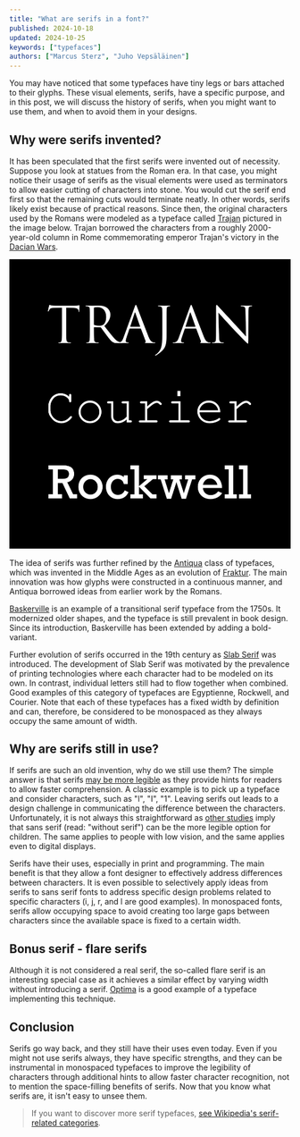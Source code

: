 ```yaml
---
title: "What are serifs in a font?"
published: 2024-10-18
updated: 2024-10-25
keywords: ["typefaces"]
authors: ["Marcus Sterz", "Juho Vepsäläinen"]
---
```


You may have noticed that some typefaces have tiny legs or bars attached to their glyphs.
These visual elements, serifs, have a specific purpose, and in this post, we will discuss the history of serifs, when you might want to use them, and when to avoid them in your designs.

## Why were serifs invented?

It has been speculated that the first serifs were invented out of necessity.
Suppose you look at statues from the Roman era.
In that case, you might notice their usage of serifs as the visual elements were used as terminators to allow easier cutting of characters into stone.
You would cut the serif end first so that the remaining cuts would terminate neatly.
In other words, serifs likely exist because of practical reasons.
Since then, the original characters used by the Romans were modeled as a typeface called [Trajan](https://en.wikipedia.org/wiki/Trajan_(typeface)) pictured in the image below.
Trajan borrowed the characters from a roughly 2000-year-old column in Rome commemorating emperor Trajan's victory in the [Dacian Wars](https://en.wikipedia.org/wiki/Trajan%27s_Dacian_Wars).

![This is some image caption](/images/MLBlogposts-whatareserifsinafont-01.png)

The idea of serifs was further refined by the [Antiqua](https://en.wikipedia.org/wiki/Antiqua_(typeface_class)) class of typefaces, which was invented in the Middle Ages as an evolution of [Fraktur](https://en.wikipedia.org/wiki/Fraktur).
The main innovation was how glyphs were constructed in a continuous manner, and Antiqua borrowed ideas from earlier work by the Romans.

[Baskerville](https://en.wikipedia.org/wiki/Baskerville) is an example of a transitional serif typeface from the 1750s.
It modernized older shapes, and the typeface is still prevalent in book design.
Since its introduction, Baskerville has been extended by adding a bold-variant.

Further evolution of serifs occurred in the 19th century as [Slab Serif](https://en.wikipedia.org/wiki/Slab_serif) was introduced.
The development of Slab Serif was motivated by the prevalence of printing technologies where each character had to be modeled on its own.
In contrast, individual letters still had to flow together when combined.
Good examples of this category of typefaces are Egyptienne, Rockwell, and Courier.
Note that each of these typefaces has a fixed width by definition and can, therefore, be considered to be monospaced as they always occupy the same amount of width.

## Why are serifs still in use?

If serifs are such an old invention, why do we still use them?
The simple answer is that serifs [may be more legible](https://pmc.ncbi.nlm.nih.gov/articles/PMC4612630/) as they provide hints for readers to allow faster comprehension.
A classic example is to pick up a typeface and consider characters, such as "l", "I", "1".
Leaving serifs out leads to a design challenge in communicating the difference between the characters.
Unfortunately, it is not always this straightforward as [other studies](https://geniusee.com/single-blog/font-readability-research-famous-designers-vs-scientists) imply that sans serif (read: "without serif") can be the more legible option for children.
The same applies to people with low vision, and the same applies even to digital displays.

Serifs have their uses, especially in print and programming.
The main benefit is that they allow a font designer to effectively address differences between characters.
It is even possible to selectively apply ideas from serifs to sans serif fonts to address specific design problems related to specific characters (i, j, r, and l are good examples).
In monospaced fonts, serifs allow occupying space to avoid creating too large gaps between characters since the available space is fixed to a certain width.

## Bonus serif - flare serifs

Although it is not considered a real serif, the so-called flare serif is an interesting special case as it achieves a similar effect by varying width without introducing a serif.
[Optima](https://en.wikipedia.org/wiki/Optima) is a good example of a typeface implementing this technique.

## Conclusion

Serifs go way back, and they still have their uses even today.
Even if you might not use serifs always, they have specific strengths, and they can be instrumental in monospaced typefaces to improve the legibility of characters through additional hints to allow faster character recognition, not to mention the space-filling benefits of serifs.
Now that you know what serifs are, it isn't easy to unsee them.

> If you want to discover more serif typefaces, [see Wikipedia's serif-related categories](https://en.wikipedia.org/wiki/Category:Serif_typefaces).
